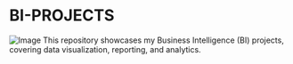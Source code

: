 # BI-PROJECTS
![Image](https://github.com/user-attachments/assets/a60f9b2b-b4a4-4606-8aad-bb769de89d43)
This repository showcases my Business Intelligence (BI) projects, covering data visualization, reporting, and analytics.
